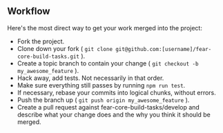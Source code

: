 Workflow
--------

Here's the most direct way to get your work merged into the project:

* Fork the project.
* Clone down your fork ( `git clone git@github.com:[username]/fear-core-build-tasks.git` ).
* Create a topic branch to contain your change ( `git checkout -b my_awesome_feature` ).
* Hack away, add tests. Not necessarily in that order.
* Make sure everything still passes by running `npm run test`.
* If necessary, rebase your commits into logical chunks, without errors.
* Push the branch up ( `git push origin my_awesome_feature` ).
* Create a pull request against fear-core-build-tasks/develop and describe what your change
  does and the why you think it should be merged.